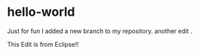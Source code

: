 # hello-world
Just for fun
I added a new branch to my repository.
another edit .

This Edit is from Eclipse!!
